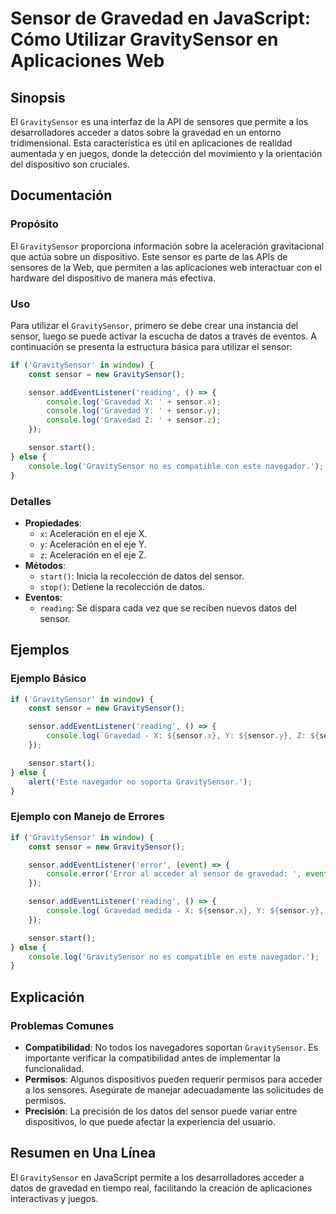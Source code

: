 <!--
Meta Description: # Sensor de Gravedad en JavaScript: Cómo Utilizar GravitySensor en Aplicaciones Web ## Sinopsis El `GravitySensor` es una interfaz de la API de sensor...
Meta Keywords: sensor, gravitysensor, gravedad, del, console
-->

# Sensor de Gravedad en JavaScript: Cómo Utilizar GravitySensor en Aplicaciones Web

## Sinopsis
El `GravitySensor` es una interfaz de la API de sensores que permite a los desarrolladores acceder a datos sobre la gravedad en un entorno tridimensional. Esta característica es útil en aplicaciones de realidad aumentada y en juegos, donde la detección del movimiento y la orientación del dispositivo son cruciales.

## Documentación
### Propósito
El `GravitySensor` proporciona información sobre la aceleración gravitacional que actúa sobre un dispositivo. Este sensor es parte de las APIs de sensores de la Web, que permiten a las aplicaciones web interactuar con el hardware del dispositivo de manera más efectiva.

### Uso
Para utilizar el `GravitySensor`, primero se debe crear una instancia del sensor, luego se puede activar la escucha de datos a través de eventos. A continuación se presenta la estructura básica para utilizar el sensor:

```javascript
if ('GravitySensor' in window) {
    const sensor = new GravitySensor();

    sensor.addEventListener('reading', () => {
        console.log('Gravedad X: ' + sensor.x);
        console.log('Gravedad Y: ' + sensor.y);
        console.log('Gravedad Z: ' + sensor.z);
    });

    sensor.start();
} else {
    console.log('GravitySensor no es compatible con este navegador.');
}
```

### Detalles
- **Propiedades**:
  - `x`: Aceleración en el eje X.
  - `y`: Aceleración en el eje Y.
  - `z`: Aceleración en el eje Z.
- **Métodos**:
  - `start()`: Inicia la recolección de datos del sensor.
  - `stop()`: Detiene la recolección de datos.
- **Eventos**:
  - `reading`: Se dispara cada vez que se reciben nuevos datos del sensor.

## Ejemplos
### Ejemplo Básico
```javascript
if ('GravitySensor' in window) {
    const sensor = new GravitySensor();

    sensor.addEventListener('reading', () => {
        console.log(`Gravedad - X: ${sensor.x}, Y: ${sensor.y}, Z: ${sensor.z}`);
    });

    sensor.start();
} else {
    alert('Este navegador no soporta GravitySensor.');
}
```

### Ejemplo con Manejo de Errores
```javascript
if ('GravitySensor' in window) {
    const sensor = new GravitySensor();

    sensor.addEventListener('error', (event) => {
        console.error('Error al acceder al sensor de gravedad: ', event.error);
    });

    sensor.addEventListener('reading', () => {
        console.log(`Gravedad medida - X: ${sensor.x}, Y: ${sensor.y}, Z: ${sensor.z}`);
    });

    sensor.start();
} else {
    console.log('GravitySensor no es compatible en este navegador.');
}
```

## Explicación
### Problemas Comunes
- **Compatibilidad**: No todos los navegadores soportan `GravitySensor`. Es importante verificar la compatibilidad antes de implementar la funcionalidad.
- **Permisos**: Algunos dispositivos pueden requerir permisos para acceder a los sensores. Asegúrate de manejar adecuadamente las solicitudes de permisos.
- **Precisión**: La precisión de los datos del sensor puede variar entre dispositivos, lo que puede afectar la experiencia del usuario.

## Resumen en Una Línea
El `GravitySensor` en JavaScript permite a los desarrolladores acceder a datos de gravedad en tiempo real, facilitando la creación de aplicaciones interactivas y juegos.